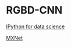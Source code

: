 # RGBD-CNN

[IPython for data science](https://learning.oreilly.com/library/view/python-data-science/9781491912126/ch01.html) </b>

[MXNet](https://d2l.ai/d2l-en.pdf)
